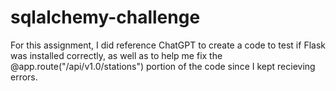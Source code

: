 # sqlalchemy-challenge

For this assignment, I did reference ChatGPT to create a code to test if Flask was installed correctly, as well as to help me fix the @app.route("/api/v1.0/stations") portion of the code since I kept recieving errors.
